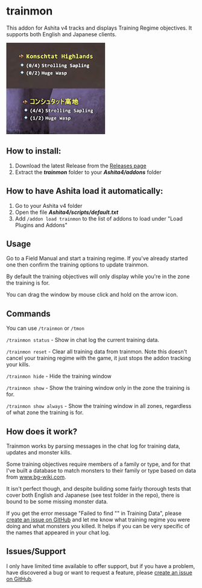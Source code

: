 # trainmon

This addon for Ashita v4 tracks and displays Training Regime objectives. It supports both English and Japanese clients.

![Example](https://github.com/onimitch/ffxi-trainmon/blob/main/Example.png "Example")


## How to install:
1. Download the latest Release from the [Releases page](https://github.com/onimitch/ffxi-trainmon/releases)
2. Extract the **_trainmon_** folder to your **_Ashita4/addons_** folder

## How to have Ashita load it automatically:
1. Go to your Ashita v4 folder
2. Open the file **_Ashita4/scripts/default.txt_**
3. Add `/addon load trainmon` to the list of addons to load under "Load Plugins and Addons"

## Usage

Go to a Field Manual and start a training regime. If you've already started one then confirm the training options to update trainmon.

By default the training objectives will only display while you're in the zone the training is for.

You can drag the window by mouse click and hold on the arrow icon.

## Commands

You can use `/trainmon` or `/tmon`

`/trainmon status` - Show in chat log the current training data.

`/trainmon reset` - Clear all training data from trainmon. Note this doesn't cancel your training regime with the game, it just stops the addon tracking your kills.

`/trainmon hide` - Hide the training window

`/trainmon show` - Show the training window only in the zone the training is for.

`/trainmon show always` - Show the training window in all zones, regardless of what zone the training is for.

## How does it work?

Trainmon works by parsing messages in the chat log for training data, updates and monster kills.

Some training objectives require members of a family or type, and for that I've built a database to match monsters to their family or type based on data from www.bg-wiki.com.

It isn't perfect though, and despite building some fairly thorough tests that cover both English and Japanese (see test folder in the repo), there is bound to be some missing monster data.

If you get the error message "Failed to find "<monster name>" in Training Data", please [create an issue on GitHub](https://github.com/onimitch/ffxi-trainmon/issues) and let me know what training regime you were doing and what monsters you killed. It helps if you can be very specific of the names that appeared in your chat log.

## Issues/Support

I only have limited time available to offer support, but if you have a problem, have discovered a bug or want to request a feature, please [create an issue on GitHub](https://github.com/onimitch/ffxi-trainmon/issues).
